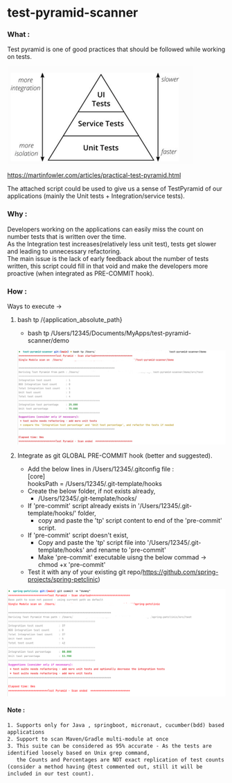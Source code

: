 # test-pyramid-scanner
### What :
Test pyramid is one of good practices that should be followed while working on tests.

![img.png](misc/tp.png)

https://martinfowler.com/articles/practical-test-pyramid.html

The attached script could be used to give us a sense of TestPyramid of our applications (mainly the Unit tests + Integration/service tests).

### Why :
Developers working on the applications can easily miss the count on number tests that is written over the time. \
As the Integration test increases(relatively less unit test), tests get slower and leading to unnecessary refactoring. \
The main issue is the lack of early feedback about the number of tests written, this script could fill in that void and make the developers more proactive (when integrated as PRE-COMMIT hook).

### How :
Ways to execute ->
1. bash tp /{application_absolute_path}
   - bash tp /Users/12345/Documents/MyApps/test-pyramid-scanner/demo
   

   ![](misc/tp_demo_output.png)


   
2. Integrate as git GLOBAL PRE-COMMIT hook (better and suggested). 
   - Add the below lines in /Users/12345/.gitconfig file : \
     [core] \
     hooksPath = /Users/12345/.git-template/hooks
   - Create the below folder, if not exists already,
     - /Users/12345/.git-template/hooks/
   - If 'pre-commit' script already exists in '/Users/12345/.git-template/hooks/' folder,
     - copy and paste the 'tp' script content to end of the 'pre-commit' script.
   - If 'pre-commit' script doesn't exist, 
     - Copy and paste the 'tp' script file into '/Users/12345/.git-template/hooks' and rename to 'pre-commit'
     - Make 'pre-commit' executable uisng the below commad -> \
            chmod +x 'pre-commit'
   - Test it with any of your existing git repo/https://github.com/spring-projects/spring-petclinic)



<img src="misc/tp_pet_output.png"/>








#### Note : 
    1. Supports only for Java , springboot, micronaut, cucumber(bdd) based applications
    2. Support to scan Maven/Gradle multi-module at once
    3. This suite can be considered as 95% accurate - As the tests are identified loosely based on Unix grep command,
       the Counts and Percentages are NOT exact replication of test counts (consider a method having @test commented out, still it will be included in our test count).
